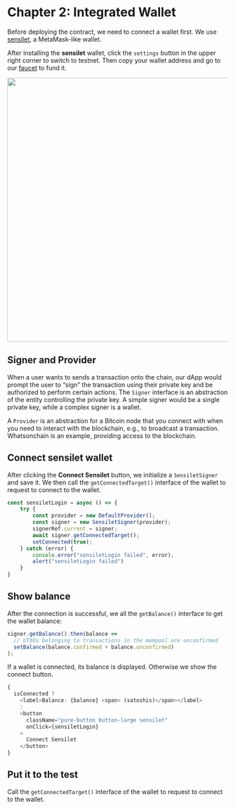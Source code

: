 # Chapter 2: Integrated Wallet

Before deploying the contract, we need to connect a wallet first. We use [sensilet](https://sensilet.com), a MetaMask-like wallet.

After installing the **sensilet** wallet, click the `settings` button in the upper right corner to switch to testnet. Then copy your wallet address and go to our [faucet](https://scrypt.io/#faucet) to fund it.


<img src="https://github.com/sCrypt-Inc/image-hosting/blob/master/learn-scrypt-courses/testcoin.gif?raw=true" width="600">

## Signer and Provider

When a user wants to sends a transaction onto the chain, our dApp would prompt the user to “sign” the transaction using their private key and be authorized to perform certain actions. The `Signer` interface is an abstraction of the entity controlling the private key. A simple signer would be a single private key, while a complex signer is a wallet.

A `Provider` is an abstraction for a Bitcoin node that you connect with when you need to interact with the blockchain, e.g., to broadcast a transaction. Whatsonchain is an example, providing access to the blockchain.

## Connect **sensilet** wallet

After clicking the **Connect Sensilet** button, we initialize a `SensiletSigner` and save it. We then call the `getConnectedTarget()` interface of the wallet to request to connect to the wallet.

```ts
const sensiletLogin = async () => {
    try {
        const provider = new DefaultProvider();
        const signer = new SensiletSigner(provider);
        signerRef.current = signer;
        await signer.getConnectedTarget();
        setConnected(true);
    } catch (error) {
        console.error("sensiletLogin failed", error);
        alert("sensiletLogin failed")
    }
}
```

## Show balance

After the connection is successful, we all the `getBalance()` interface to get the wallet balance:

```ts
signer.getBalance().then(balance => 
  // UTXOs belonging to transactions in the mempool are unconfirmed
  setBalance(balance.confirmed + balance.unconfirmed)
);
```

If a wallet is connected, its balance is displayed. Otherwise we show the connect button.

```ts
{
  isConnected ?
    <label>Balance: {balance} <span> (satoshis)</span></label>
    :
    <button
      className="pure-button button-large sensilet"
      onClick={sensiletLogin}
    >
      Connect Sensilet
    </button>
}
```

## Put it to the test

Call the `getConnectedTarget()` interface of the wallet to request to connect to the wallet.